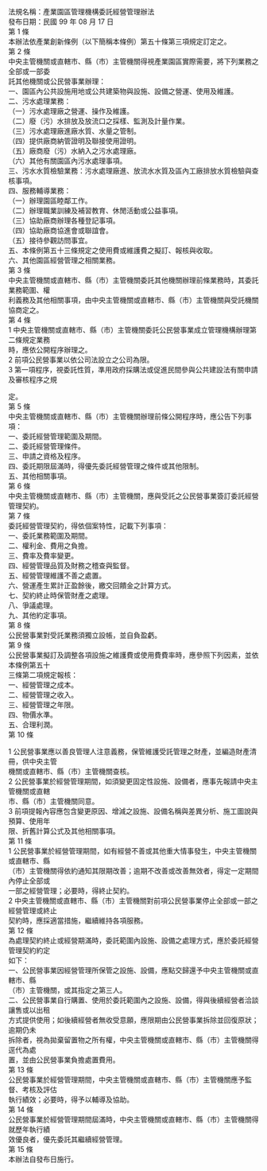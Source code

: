 法規名稱：產業園區管理機構委託經營管理辦法  
發布日期：民國 99 年 08 月 17 日  
第 1 條  
本辦法依產業創新條例（以下簡稱本條例）第五十條第三項規定訂定之。  
第 2 條  
中央主管機關或直轄市、縣（市）主管機關得視產業園區實際需要，將下列業務之全部或一部委  
託其他機關或公民營事業辦理：  
一、園區內公共設施用地或公共建築物與設施、設備之營運、使用及維護。  
二、污水處理業務：  
（一）污水處理廠之營運、操作及維護。  
（二）廢（污）水排放及放流口之採樣、監測及計量作業。  
（三）污水處理廠進廠水質、水量之管制。  
（四）提供廠商納管證明及聯接使用證明。  
（五）廠商廢（污）水納入之污水處理廠。  
（六）其他有關園區內污水處理事項。  
三、污水水質檢驗業務：污水處理廠進、放流水水質及區內工廠排放水質檢驗與查核事項。  
四、服務輔導業務：  
（一）辦理園區睦鄰工作。  
（二）辦理職業訓練及補習教育、休閒活動或公益事項。  
（三）協助廠商辦理各種登記事項。  
（四）協助廠商協進會或聯誼會。  
（五）接待參觀訪問事宜。  
五、本條例第五十三條規定之使用費或維護費之擬訂、報核與收取。  
六、其他園區經營管理之相關業務。  
第 3 條  
中央主管機關或直轄市、縣（市）主管機關委託其他機關辦理前條業務時，其委託業務範圍、權  
利義務及其他相關事項，由中央主管機關或直轄市、縣（市）主管機關與受託機關協商定之。  
第 4 條  
1 中央主管機關或直轄市、縣（市）主管機關委託公民營事業成立管理機構辦理第二條規定業務  
時，應依公開程序辦理之。  
2 前項公民營事業以依公司法設立之公司為限。  
3 第一項程序，視委託性質，準用政府採購法或促進民間參與公共建設法有關申請及審核程序之規  


定。  
第 5 條  
中央主管機關或直轄市、縣（市）主管機關辦理前條公開程序時，應公告下列事項：  
一、委託經營管理範圍及期間。  
二、委託經營管理條件。  
三、申請之資格及程序。  
四、委託期限屆滿時，得優先委託經營管理之條件或其他限制。  
五、其他相關事項。  
第 6 條  
中央主管機關或直轄市、縣（市）主管機關，應與受託之公民營事業簽訂委託經營管理契約。  
第 7 條  
委託經營管理契約，得依個案特性，記載下列事項：  
一、委託業務範圍及期間。  
二、權利金、費用之負擔。  
三、費率及費率變更。  
四、經營管理品質及財務之稽查與監督。  
五、經營管理維護不善之處置。  
六、營運產生累計正盈餘後，繳交回饋金之計算方式。  
七、契約終止時保管財產之處理。  
八、爭議處理。  
九、其他約定事項。  
第 8 條  
公民營事業對受託業務須獨立設帳，並自負盈虧。  
第 9 條  
公民營事業擬訂及調整各項設施之維護費或使用費費率時，應參照下列因素，並依本條例第五十  
三條第二項規定報核：  
一、經營管理之成本。  
二、經營管理之收入。  
三、經營管理之年限。  
四、物價水準。  
五、合理利潤。  
第 10 條  


1 公民營事業應以善良管理人注意義務，保管維護受託管理之財產，並編造財產清冊，供中央主管  
機關或直轄市、縣（市）主管機關查核。  
2 公民營事業於經營管理期間，如須變更固定性設施、設備者，應事先報請中央主管機關或直轄  
市、縣（市）主管機關同意。  
3 前項提報內容應包含變更原因、增減之設施、設備名稱與差異分析、施工圖說與預算、使用年  
限、折舊計算公式及其他相關事項。  
第 11 條  
1 公民營事業於經營管理期間，如有經營不善或其他重大情事發生，中央主管機關或直轄市、縣  
（市）主管機關得依約通知其限期改善；逾期不改善或改善無效者，得定一定期間內停止全部或  
一部之經營管理；必要時，得終止契約。  
2 中央主管機關或直轄市、縣（市）主管機關對前項公民營事業停止全部或一部之經營管理或終止  
契約時，應採適當措施，繼續維持各項服務。  
第 12 條  
為處理契約終止或經營期滿時，委託範圍內設施、設備之處理方式，應於委託經營管理契約約定  
如下：  
一、公民營事業因經營管理所保管之設施、設備，應點交歸還予中央主管機關或直轄市、縣  
（市）主管機關，或其指定之第三人。  
二、公民營事業自行購置、使用於委託範圍內之設施、設備，得與後續經營者洽談讓售或以出租  
方式提供使用；如後續經營者無收受意願，應限期由公民營事業拆除並回復原狀；逾期仍未  
拆除者，視為拋棄留置物之所有權，中央主管機關或直轄市、縣（市）主管機關得逕代為處  
置，並由公民營事業負擔處置費用。  
第 13 條  
公民營事業於經營管理期間，中央主管機關或直轄市、縣（市）主管機關應予監督、考核及評估  
執行績效；必要時，得予以輔導及協助。  
第 14 條  
公民營事業於經營管理期間屆滿時，中央主管機關或直轄市、縣（市）主管機關得就歷年執行績  
效優良者，優先委託其繼續經營管理。  
第 15 條  
本辦法自發布日施行。  


